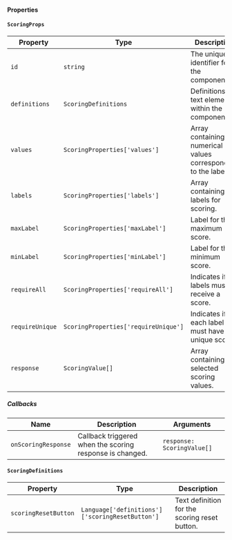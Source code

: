 #### Properties

#### `ScoringProps`

| Property        | Type                                 | Description                                                        | Default |
| --------------- | ------------------------------------ | ------------------------------------------------------------------ | ------- |
| `id`            | `string`                             | The unique identifier for the component.                           |         |
| `definitions`   | `ScoringDefinitions`                 | Definitions for text elements within the component.                |         |
| `values`        | `ScoringProperties['values']`        | Array containing the numerical values corresponding to the labels. |         |
| `labels`        | `ScoringProperties['labels']`        | Array containing the labels for scoring.                           |         |
| `maxLabel`      | `ScoringProperties['maxLabel']`      | Label for the maximum score.                                       |         |
| `minLabel`      | `ScoringProperties['minLabel']`      | Label for the minimum score.                                       |         |
| `requireAll`    | `ScoringProperties['requireAll']`    | Indicates if all labels must receive a score.                      | `false` |
| `requireUnique` | `ScoringProperties['requireUnique']` | Indicates if each label must have a unique score.                  | `false` |
| `response`      | `ScoringValue[]`                     | Array containing the selected scoring values.                      | `[]`    |

##### Callbacks

| Name                | Description                                              | Arguments                  |
| ------------------- | -------------------------------------------------------- | -------------------------- |
| `onScoringResponse` | Callback triggered when the scoring response is changed. | `response: ScoringValue[]` |

#### `ScoringDefinitions`

| Property             | Type                                            | Description                                   |
| -------------------- | ----------------------------------------------- | --------------------------------------------- |
| `scoringResetButton` | `Language['definitions']['scoringResetButton']` | Text definition for the scoring reset button. |
